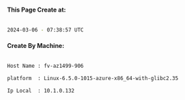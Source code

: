 
   
#### This Page Create at:

```bash

2024-03-06 - 07:38:57 UTC

```

#### Create By Machine:

```bash

Host Name : fv-az1499-906

platform  : Linux-6.5.0-1015-azure-x86_64-with-glibc2.35

Ip Local  : 10.1.0.132

```

